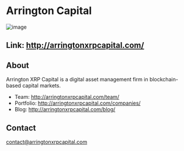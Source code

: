 # Arrington Capital

![image](https://user-images.githubusercontent.com/25411371/119942903-f6e20680-bf57-11eb-9a6e-d6e5c969c619.png)

## Link: http://arringtonxrpcapital.com/

## About
Arrington XRP Capital is a digital asset management firm in blockchain-based capital markets.

* Team: http://arringtonxrpcapital.com/team/
* Portfolio: http://arringtonxrpcapital.com/companies/
* Blog: http://arringtonxrpcapital.com/blog/

## Contact
contact@arringtonxrpcapital.com

